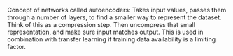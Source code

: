 Concept of networks called autoencoders:
Takes input values, passes them through a number of layers, to find a smaller way to represent the dataset. Think of this as a compression step. Then uncompress that small representation, and make sure input matches output. This is used in combination with transfer learning if training data availability is a limiting factor.